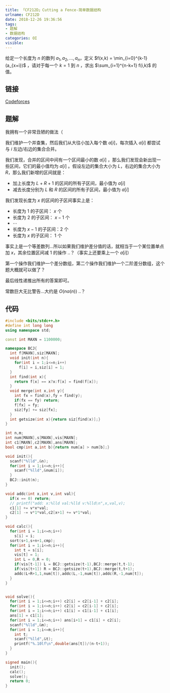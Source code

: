 ```yaml
---
title: 「CF212D」Cutting a Fence-简单数据结构
urlname: CF212D
date: 2018-12-26 19:36:56
tags:
- 题解
- 数据结构
categories: OI
visible:
---
```


给定一个长度为 $n$ 的数列 $a_1,a_2,...,a_n$，定义 $f(x,k) = \min_{i=0}^{k-1} (a_{x+i})$ ，请对于每一个 $k = 1$ 到 $n$ ，求出 $\sum_{i=1}^{n-k+1} f(i,k)$ 的值。

<!-- more -->

## 链接

[Codeforces](https://codeforces.com/problemset/problem/212/D)

## 题解

我拥有一个非常丑陋的做法（

我们维护一个并查集，然后我们从大往小加入每个数 $a[i]$，每次插入 $a[i]$ 都尝试与 $i$ 左边/右边的集合合并。

我们发现，合并的区间中间有一个区间最小的数 $a[i]$ ，那么我们发现会新出现一些区间，它们的最小值均为 $a[i]$ 。假设左边的集合大小为 $L$，右边的集合大小为 $R$，那么我们新增的区间就是：

+ 加上长度为 $L+R+1$ 的区间的所有子区间，最小值为 $a[i]$
+ 减去长度分别为 $L$ 和 $R$ 的区间的所有子区间，最小值为 $a[i]$

我们发现长度为 $x$ 的区间的子区间事实上是：

+ 长度为 $1$ 的子区间： $x$ 个
+ 长度为 $2$ 的子区间： $x-1$ 个
+ $\cdots$
+ 长度为 $x-1$ 的子区间：$2$ 个
+ 长度为 $x$ 的子区间： $1$ 个


事实上是一个等差数列...所以如果我们维护差分值的话，就相当于一个某位置单点加 $x$，其余位置区间减 $1$ 的操作 ..？（事实上还要乘上一个 $a[i]$）

第一个操作我们维护一个差分数组，第二个操作我们维护一个二阶差分数组，这个题大概就可以做了？

最后线性递推出所有的答案即可。

常数巨大无比警告...大约是 $O(n \alpha(n))$ ..？

## 代码



```cpp
#include <bits/stdc++.h>
#define int long long
using namespace std;

const int MAXN = 1100000;

namespace BCJ{
  int f[MAXN],siz[MAXN];
  void init(int n){
    for(int i = 1;i<=n;i++)
      f[i] = i,siz[i] = 1;
  }
  int find(int x){
    return f[x] == x?x:f[x] = find(f[x]);
  }
  void merge(int x,int y){
    int fx = find(x),fy = find(y);
    if(fx == fy) return;
    f[fx] = fy;
    siz[fy] += siz[fx];
  }
  int getsize(int x){return siz[find(x)];}
}

int n,m;
int num[MAXN],s[MAXN],vis[MAXN];
int c1[MAXN],c2[MAXN],ans[MAXN];
bool cmp(int a,int b){return num[a] > num[b];}

void init(){
  scanf("%lld",&n);
  for(int i = 1;i<=n;i++){
    scanf("%lld",&num[i]);
  }
  BCJ::init(n);
}

void addc(int x,int v,int val){
  if(x == 0) return;
  // printf("add: x:%lld val:%lld v:%lld\n",x,val,v);
  c1[1] += v*x*val;
  c2[1] -= v*1*val,c2[x+1] += v*1*val;
}

void calc(){
  for(int i = 1;i<=n;i++)
    s[i] = i;
  sort(s+1,s+n+1,cmp);
  for(int i = 1;i<=n;i++){
    int t = s[i];
    vis[t] = 1;
    int L = 0,R = 0;
    if(vis[t-1]) L = BCJ::getsize(t-1),BCJ::merge(t,t-1);
    if(vis[t+1]) R = BCJ::getsize(t+1),BCJ::merge(t,t+1);
    addc(L+R+1,1,num[t]),addc(L,-1,num[t]),addc(R,-1,num[t]);
  }
}


void solve(){
  for(int i = 1;i<=n;i++) c2[i] = c2[i-1] + c2[i];
  for(int i = 1;i<=n;i++) c2[i] = c2[i-1] + c2[i];
  for(int i = 1;i<=n;i++) c1[i] = c1[i-1] + c1[i];
  ans[1] = c1[1];
  for(int i = 1;i<=n;i++) ans[i+1] = c1[i] + c2[i];
  scanf("%lld",&m);
  for(int i = 1;i<=m;i++){
    int t;
    scanf("%lld",&t);
    printf("%.10lf\n",double(ans[t])/(n-t+1));
  }
}

signed main(){
  init();
  calc();
  solve();
  return 0;
}
```


